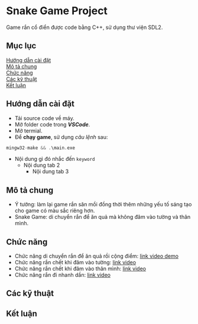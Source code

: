 # Snake Game Project
Game rắn cổ điển được code bằng C++, sử dụng thư viện SDL2.

## Mục lục
[Hướng dẫn cài đặt](#hướng-dẫn-cài-đặt)   
[Mô tả chung](#mô-tả-chung)   
[Chức năng](#chức-năng)   
[Các kỹ thuật](#các-kỹ-thuật)   
[Kết luận](#kết-luận)

## Hướng dẫn cài đặt
- Tải source code về máy.  
- Mở folder code trong **_VSCode_**.  
- Mở termial.  
- Để **chạy game**, sử dụng _câu lệnh_ sau:  
```C++
mingw32-make && .\main.exe
```
- Nội dung gì đó nhắc đến `keyword`
  - Nội dung tab 2
    - Nội dung tab 3 

## Mô tả chung    
  - Ý tưởng: làm lại game rắn săn mồi đồng thời thêm những yếu tố sáng tạo cho game có màu sắc riêng hơn.   
  - Snake Game: di chuyển rắn để ăn quả mà không đâm vào tường và thân mình.
## Chức năng    
  - Chức năng di chuyển rắn để ăn quả rồi cộng điểm: [link video demo](youtube.com)
  - Chức năng rắn chết khi đâm vào tường: [link video]()
  - Chức năng rắn chết khi đâm vào thân mình: [link video]()
  - Chức năng rắn đi nhanh dần: [link video]()

## Các kỹ thuật 

## Kết luận

